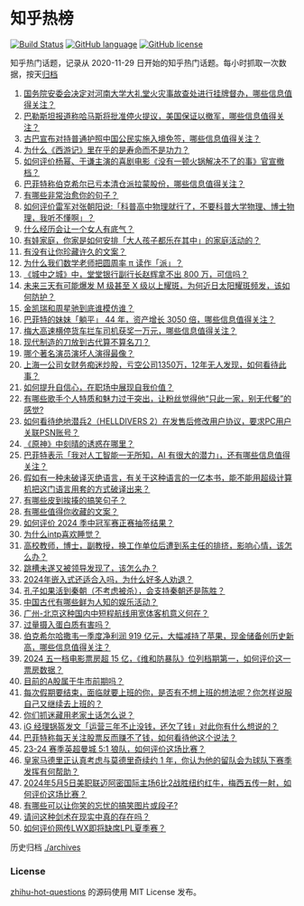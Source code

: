 # 知乎热榜
[![Build Status](https://github.com/ToWeLong/zhihu-hot-questions/workflows/CI/badge.svg)](https://github.com/ToWeLong/zhihu-hot-questions/actions)
[![GitHub language](https://img.shields.io/badge/language-golang-orange.svg)](https://golang.org/)
[![GitHub license](https://img.shields.io/github/license/ToWeLong/zhihu-hot-questions)](https://github.com/ToWeLong/zhihu-hot-questions/blob/main/LICENSE)

知乎热门话题，记录从 2020-11-29 日开始的知乎热门话题。每小时抓取一次数据，按天[归档](./archives)

<!-- BEGIN -->

1. [国务院安委会决定对河南大学大礼堂火灾事故查处进行挂牌督办，哪些信息值得关注？](https://www.zhihu.com/question/655029722)
1. [巴勒斯坦报道称哈马斯将批准停火提议，美国保证以撤军，哪些信息值得关注？](https://www.zhihu.com/question/654959811)
1. [古巴宣布对持普通护照中国公民实施入境免签，哪些信息值得关注？](https://www.zhihu.com/question/655017737)
1. [为什么《西游记》里在乎的是寿命而不是功力？](https://www.zhihu.com/question/653099818)
1. [如何评价杨幂、于谦主演的喜剧电影《没有一顿火锅解决不了的事》官宣撤档？](https://www.zhihu.com/question/655032757)
1. [巴菲特称伯克希尔已亏本清仓派拉蒙股份，哪些信息值得关注？](https://www.zhihu.com/question/655002672)
1. [有哪些非常治愈你的句子？](https://www.zhihu.com/question/655070902)
1. [如何评价雷军对张朝阳说:「科普高中物理就行了，不要科普大学物理、博士物理，我听不懂啊」？](https://www.zhihu.com/question/654985250)
1. [什么经历会让一个女人有底气？](https://www.zhihu.com/question/644788643)
1. [有娃家庭，你家是如何安排「大人孩子都乐在其中」的家庭活动的？](https://www.zhihu.com/question/653433992)
1. [有没有让你珍藏许久的文案？](https://www.zhihu.com/question/572855798)
1. [为什么我们数学老师把圆周率 π 读作「派」？](https://www.zhihu.com/question/29529981)
1. [《城中之城》中，堂堂银行副行长赵辉拿不出 800 万，可信吗？](https://www.zhihu.com/question/652919171)
1. [未来三天有可能爆发 M 级甚至 X 级以上耀斑，为何近日太阳耀斑频发，该如何防护？](https://www.zhihu.com/question/655053073)
1. [金凯瑞和周星驰到底谁模仿谁？](https://www.zhihu.com/question/27546842)
1. [巴菲特的妹妹「躺平」 44 年，资产增长 3050 倍，哪些信息值得关注？](https://www.zhihu.com/question/654478226)
1. [梅大高速横停货车拦车司机获奖一万元，哪些信息值得关注？](https://www.zhihu.com/question/654935217)
1. [现代制造的刀放到古代算不算名刀？](https://www.zhihu.com/question/411561262)
1. [哪个著名演员演坏人演得最像？](https://www.zhihu.com/question/477686710)
1. [上海一公司女财务痴迷炒股，亏空公司1350万，12年无人发现，如何看待此事？](https://www.zhihu.com/question/654927138)
1. [如何提升自信心，在职场中展现自我价值？](https://www.zhihu.com/question/654842553)
1. [有哪些歌手个人特质和魅力过于突出，让粉丝觉得他“只此一家，别无代餐”的感觉?](https://www.zhihu.com/question/646966631)
1. [如何看待绝地潜兵2（HELLDIVERS 2）在发售后修改用户协议，要求PC用户关联PSN账号？](https://www.zhihu.com/question/654945800)
1. [《原神》中刻晴的诱惑在哪里？](https://www.zhihu.com/question/654460114)
1. [巴菲特表示「我对人工智能一无所知，AI 有很大的潜力」，还有哪些信息值得关注？](https://www.zhihu.com/question/654980256)
1. [假如有一种未破译灭绝语言，有关于这种语言的一亿本书，能不能用超级计算机把这门语言用套的方式破译出来？](https://www.zhihu.com/question/654987954)
1. [有哪些皮到挨揍的搞笑句子？](https://www.zhihu.com/question/653997392)
1. [有哪些值得你收藏的文案？](https://www.zhihu.com/question/654931863)
1. [如何评价 2024 季中冠军赛正赛抽签结果？](https://www.zhihu.com/question/655055327)
1. [为什么intp喜欢睡觉？](https://www.zhihu.com/question/507183959)
1. [高校教师，博士，副教授，换工作单位后遭到系主任的排挤，影响心情，该怎么办？](https://www.zhihu.com/question/653677487)
1. [跳槽未遂又被领导发现了，该怎么办？](https://www.zhihu.com/question/652234843)
1. [2024年嵌入式还适合入吗，为什么好多人劝退？](https://www.zhihu.com/question/650467304)
1. [孔子如果活到秦朝（不考虑被杀），会支持秦朝还是陈胜？](https://www.zhihu.com/question/652082334)
1. [中国古代有哪些鲜为人知的娱乐活动？](https://www.zhihu.com/question/23068417)
1. [广州-北京这种国内中短程航线用宽体客机意义何在？](https://www.zhihu.com/question/654941379)
1. [过量摄入蛋白质有害吗？](https://www.zhihu.com/question/652870348)
1. [伯克希尔哈撒韦一季度净利润 919 亿元，大幅减持了苹果，现金储备创历史新高，哪些信息值得关注？](https://www.zhihu.com/question/654974709)
1. [2024 五一档电影票房超 15 亿，《维和防暴队》位列档期第一，如何评价这一票房数据？](https://www.zhihu.com/question/655062666)
1. [目前的A股属于牛市前期吗？](https://www.zhihu.com/question/654096155)
1. [每次假期要结束，面临就要上班的你，是否有不想上班的想法呢？你怎样说服自己又继续去上班的？](https://www.zhihu.com/question/654953812)
1. [你们抓迷藏用老家土话怎么说？](https://www.zhihu.com/question/650057060)
1. [iG 经理锅盔发文「运营三年不止没钱，还欠了钱」对此你有什么想说的？](https://www.zhihu.com/question/654368054)
1. [巴菲特称每天关注股票反而赚不了钱，如何看待他这个说法？](https://www.zhihu.com/question/654980686)
1. [23-24 赛季英超曼城 5:1 狼队，如何评价这场比赛？](https://www.zhihu.com/question/654985312)
1. [皇家马德里正认真考虑与莫德里奇续约 1 年，你认为他的留队会为球队下赛季发挥有何帮助？](https://www.zhihu.com/question/654784408)
1. [2024年5月5日美职联迈阿密国际主场6比2战胜纽约红牛，梅西五传一射，如何评价这场比赛？](https://www.zhihu.com/question/655012967)
1. [有哪些可以让你笑的忘忧的搞笑图片或段子?](https://www.zhihu.com/question/629232862)
1. [请问这种剑术在现实中真的存在吗？](https://www.zhihu.com/question/654949363)
1. [如何评价网传LWX即将缺席LPL夏季赛？](https://www.zhihu.com/question/654898800)

<!-- END -->

历史归档 [./archives](./archives)


### License
[zhihu-hot-questions](https://github.com/towelong/zhihu-hot-questions) 的源码使用 MIT License 发布。